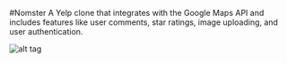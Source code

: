 #Nomster
A Yelp clone that integrates with the Google Maps API and includes features like user comments, star ratings, image uploading, and user authentication.


![alt tag](https://user-images.githubusercontent.com/14388583/28289609-1e8e2e74-6af8-11e7-8fe2-c736119b8c79.png)
